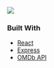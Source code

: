 ![](ReactSearchDemo2.gif)

### Built With
* [React](https://reactjs.org/)
* [Express](https://expressjs.com/)
* [OMDb API](https://www.omdbapi.com/)


